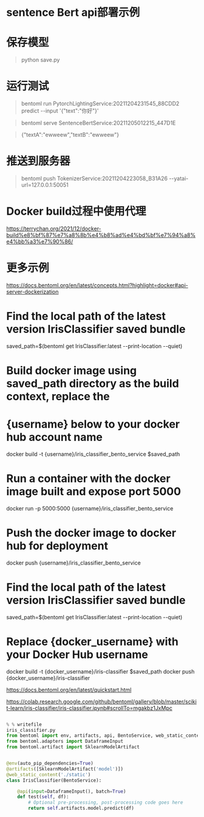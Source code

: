 # sentence Bert api部署示例

# 保存模型

> python save.py

# 运行测试

> bentoml run PytorchLightingService:20211204231545_88CDD2 predict --input '{"text":"你好"}'

> bentoml serve SentenceBertService:20211205012215_447D1E


> {"textA":"ewweew","textB":"ewweew"}

# 推送到服务器

> bentoml push TokenizerService:20211204223058_B31A26 --yatai-url=127.0.0.1:50051
# Docker build过程中使用代理

https://terrychan.org/2021/12/docker-build%e8%bf%87%e7%a8%8b%e4%b8%ad%e4%bd%bf%e7%94%a8%e4%bb%a3%e7%90%86/
# 更多示例

https://docs.bentoml.org/en/latest/concepts.html?highlight=docker#api-server-dockerization

# Find the local path of the latest version IrisClassifier saved bundle

saved_path=$(bentoml get IrisClassifier:latest --print-location --quiet)

# Build docker image using saved_path directory as the build context, replace the

# {username} below to your docker hub account name

docker build -t {username}/iris_classifier_bento_service $saved_path

# Run a container with the docker image built and expose port 5000

docker run -p 5000:5000 {username}/iris_classifier_bento_service

# Push the docker image to docker hub for deployment

docker push {username}/iris_classifier_bento_service

# Find the local path of the latest version IrisClassifier saved bundle

saved_path=$(bentoml get IrisClassifier:latest --print-location --quiet)

# Replace {docker_username} with your Docker Hub username

docker build -t {docker_username}/iris-classifier $saved_path docker push {docker_username}/iris-classifier

https://docs.bentoml.org/en/latest/quickstart.html

https://colab.research.google.com/github/bentoml/gallery/blob/master/scikit-learn/iris-classifier/iris-classifier.ipynb#scrollTo=mgakbz1JxMpc

```python

% % writefile
iris_classifier.py
from bentoml import env, artifacts, api, BentoService, web_static_content
from bentoml.adapters import DataframeInput
from bentoml.artifact import SklearnModelArtifact


@env(auto_pip_dependencies=True)
@artifacts([SklearnModelArtifact('model')])
@web_static_content('./static')
class IrisClassifier(BentoService):

    @api(input=DataframeInput(), batch=True)
    def test(self, df):
        # Optional pre-processing, post-processing code goes here
        return self.artifacts.model.predict(df)





```
